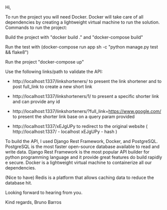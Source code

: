 Hi,

To run the project you will need Docker. Docker will take care of all
dependencies by creating a lightweight virtual machine to run the solution.
Commands to run the project:

Build the project with "docker build ." and "docker-compose build"

Run the test with (docker-compose run app sh -c "python manage.py test && flake8")

Run the project "docker-compose up"

Use the following links/path to validate the API:
- http://localhost:1337/linkshorteners/
to present the link shortener and to post full_link to create a new short link

- http://localhost:1337/linkshorteners/1/
to present a specific shorter link and can provide any id

- http://localhost:1337/linkshorteners/?full_link=https://www.google.com/
to present the shorter link base on a query param provided

- http://localhost:1337/xEJgUPy
to redirect to the original website (
  http://localhost:1337/ - localhost
  xEJgUPy - hash
  )

To build the API, I used Django Rest Framework, Docker, and PostgreSQL.
PostgreSQL is the most faster open-source database available to
read and write data.
Django Rest Framework is the most popular API builder for python programming
language and it provide great features do build rapidly e secure.
Docker is a lightweight virtual machine to containerize all our dependencies.

(Nice to have)
Redis is a platform that allows caching data to reduce the database hit.


Looking forward to hearing from you.

Kind regards,
Bruno Barros
